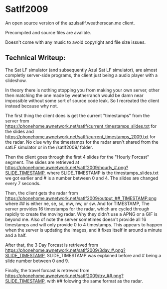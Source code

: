 # Satlf2009
An open source version of the azulsatlf.weatherscan.me client.

Precompiled and source files are avalible.

Doesn't come with any music to avoid copyright and file size issues.

## Technical Writeup:
The Sat LF simulator (and subsequently Azul Sat LF simulator), are almost completly server-side programs, the client just being a audio player with a slideshow.

In theory there is nothing stopping you from making your own server, other then matching the one made by weatherranch would be damn near impossible without some sort of source code leak. So I recreated the client instead because why not.

The first thing the client does is get the current "timestamps" from the server from https://phonehome.awnetwork.net/satlf/current_timestamps_slides.txt for the slides and https://phonehome.awnetwork.net/satlf/current_timestamps_2009.txt for the radar. No clue why the timestamps for the radar aren't shared from the satLF simulator or in the /satlf2009/ folder.

Then the client goes through the first 4 slides for the "Hourly Forcast" segment. The slides are retrieved at https://phonehome.awnetwork.net/satlf2009/hourly_#.png?SLIDE_TIMESTAMP, where SLIDE_TIMESTAMP is the timestamps_slides.txt we got earlier and # is a number between 0 and 4. The slides are changed every 7 seconds.

Then, the client gets the radar from https://phonehome.awnetwork.net/satlf2009/output_##_TIMESTAMP.png where ## is either ne, se, sc, mw, nw, or sw. And for TIMESTAMP, The server provides 16 timestamps for the radar, which are cycled through rapidly to create the moving radar. Why they didn't use a APNG or a GIF is beyond me. Also of note the server sometimes doesn't provide all 16 timestamps and will only provide 0 to 4 timestamps. This appears to happen when the server is updating the images, and it fixes itself in around a minute and a half.

After that, the 3 Day Forcast is retrieved from https://phonehome.awnetwork.net/satlf2009/3day_#.png?SLIDE_TIMESTAMP, SLIDE_TIMESTAMP was explained before and # being a slide number between 0 and 9.

Finally, the travel forcast is retreved from https://phonehome.awnetwork.net/satlf2009/trv_##.png?SLIDE_TIMESTAMP, with ## folowing the same format as the radar.
